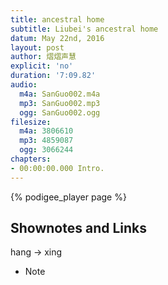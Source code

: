 ```yaml
---
title: ancestral home
subtitle: Liubei's ancestral home
datum: May 22nd, 2016
layout: post
author: 熠熠声慧
explicit: 'no'
duration: '7:09.82'
audio:
  m4a: SanGuo002.m4a
  mp3: SanGuo002.mp3
  ogg: SanGuo002.ogg
filesize:
  m4a: 3806610
  mp3: 4859087
  ogg: 3066244
chapters:
- 00:00:00.000 Intro.
---
```


<!---
The filesize block above can be deleted, if your audio files are hosted within the episodes directory.
It is only necessary for hosting remotely.
-->

{% podigee_player page %}

## Shownotes and Links
hang -> xing

* Note
